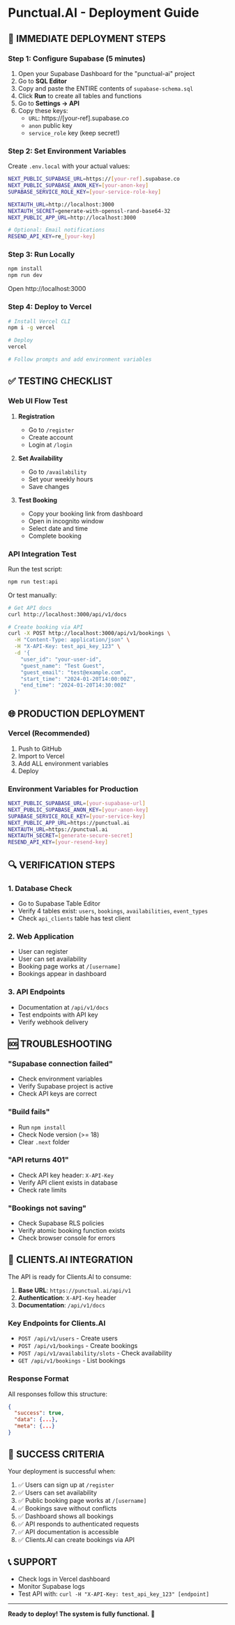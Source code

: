 # Punctual.AI - Deployment Guide

## 🚀 IMMEDIATE DEPLOYMENT STEPS

### Step 1: Configure Supabase (5 minutes)

1. Open your Supabase Dashboard for the "punctual-ai" project
2. Go to **SQL Editor**
3. Copy and paste the ENTIRE contents of `supabase-schema.sql`
4. Click **Run** to create all tables and functions
5. Go to **Settings → API**
6. Copy these keys:
   - `URL`: https://[your-ref].supabase.co
   - `anon` public key
   - `service_role` key (keep secret!)

### Step 2: Set Environment Variables

Create `.env.local` with your actual values:

```bash
NEXT_PUBLIC_SUPABASE_URL=https://[your-ref].supabase.co
NEXT_PUBLIC_SUPABASE_ANON_KEY=[your-anon-key]
SUPABASE_SERVICE_ROLE_KEY=[your-service-role-key]

NEXTAUTH_URL=http://localhost:3000
NEXTAUTH_SECRET=generate-with-openssl-rand-base64-32
NEXT_PUBLIC_APP_URL=http://localhost:3000

# Optional: Email notifications
RESEND_API_KEY=re_[your-key]
```

### Step 3: Run Locally

```bash
npm install
npm run dev
```

Open http://localhost:3000

### Step 4: Deploy to Vercel

```bash
# Install Vercel CLI
npm i -g vercel

# Deploy
vercel

# Follow prompts and add environment variables
```

## ✅ TESTING CHECKLIST

### Web UI Flow Test

1. **Registration**
   - Go to `/register`
   - Create account
   - Login at `/login`

2. **Set Availability**
   - Go to `/availability`
   - Set your weekly hours
   - Save changes

3. **Test Booking**
   - Copy your booking link from dashboard
   - Open in incognito window
   - Select date and time
   - Complete booking

### API Integration Test

Run the test script:

```bash
npm run test:api
```

Or test manually:

```bash
# Get API docs
curl http://localhost:3000/api/v1/docs

# Create booking via API
curl -X POST http://localhost:3000/api/v1/bookings \
  -H "Content-Type: application/json" \
  -H "X-API-Key: test_api_key_123" \
  -d '{
    "user_id": "your-user-id",
    "guest_name": "Test Guest",
    "guest_email": "test@example.com",
    "start_time": "2024-01-20T14:00:00Z",
    "end_time": "2024-01-20T14:30:00Z"
  }'
```

## 🌐 PRODUCTION DEPLOYMENT

### Vercel (Recommended)

1. Push to GitHub
2. Import to Vercel
3. Add ALL environment variables
4. Deploy

### Environment Variables for Production

```bash
NEXT_PUBLIC_SUPABASE_URL=[your-supabase-url]
NEXT_PUBLIC_SUPABASE_ANON_KEY=[your-anon-key]
SUPABASE_SERVICE_ROLE_KEY=[your-service-key]
NEXT_PUBLIC_APP_URL=https://punctual.ai
NEXTAUTH_URL=https://punctual.ai
NEXTAUTH_SECRET=[generate-secure-secret]
RESEND_API_KEY=[your-resend-key]
```

## 🔍 VERIFICATION STEPS

### 1. Database Check
- Go to Supabase Table Editor
- Verify 4 tables exist: `users`, `bookings`, `availabilities`, `event_types`
- Check `api_clients` table has test client

### 2. Web Application
- User can register
- User can set availability
- Booking page works at `/[username]`
- Bookings appear in dashboard

### 3. API Endpoints
- Documentation at `/api/v1/docs`
- Test endpoints with API key
- Verify webhook delivery

## 🆘 TROUBLESHOOTING

### "Supabase connection failed"
- Check environment variables
- Verify Supabase project is active
- Check API keys are correct

### "Build fails"
- Run `npm install`
- Check Node version (>= 18)
- Clear `.next` folder

### "API returns 401"
- Check API key header: `X-API-Key`
- Verify API client exists in database
- Check rate limits

### "Bookings not saving"
- Check Supabase RLS policies
- Verify atomic booking function exists
- Check browser console for errors

## 📱 CLIENTS.AI INTEGRATION

The API is ready for Clients.AI to consume:

1. **Base URL**: `https://punctual.ai/api/v1`
2. **Authentication**: `X-API-Key` header
3. **Documentation**: `/api/v1/docs`

### Key Endpoints for Clients.AI

- `POST /api/v1/users` - Create users
- `POST /api/v1/bookings` - Create bookings
- `POST /api/v1/availability/slots` - Check availability
- `GET /api/v1/bookings` - List bookings

### Response Format

All responses follow this structure:

```json
{
  "success": true,
  "data": {...},
  "meta": {...}
}
```

## 🎉 SUCCESS CRITERIA

Your deployment is successful when:

1. ✅ Users can sign up at `/register`
2. ✅ Users can set availability
3. ✅ Public booking page works at `/[username]`
4. ✅ Bookings save without conflicts
5. ✅ Dashboard shows all bookings
6. ✅ API responds to authenticated requests
7. ✅ API documentation is accessible
8. ✅ Clients.AI can create bookings via API

## 📞 SUPPORT

- Check logs in Vercel dashboard
- Monitor Supabase logs
- Test API with: `curl -H "X-API-Key: test_api_key_123" [endpoint]`

---

**Ready to deploy! The system is fully functional.** 🚀